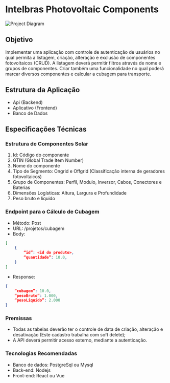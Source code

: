 # Intelbras Photovoltaic Components

![Project Diagram](https://firebasestorage.googleapis.com/v0/b/myself-dg.appspot.com/o/interview%2Fintelbras%2Fintelbras-project-diagram.png?alt=media&token=8e7c7dcf-66f3-49cd-9c37-f701701b93a1)

## Objetivo

Implementar uma aplicação com controle de autenticação de usuários no qual permita a listagem, criação, alteração e exclusão de componentes fotovoltaicos (CRUD). A listagem deverá permitir filtros através de nome e grupos de componentes. Criar também uma funcionalidade no qual poderá marcar diversos componentes e calcular a cubagem para transporte.

## Estrutura da Aplicação

- Api (Backend)
- Aplicativo (Frontend)
- Banco de Dados

## Especificações Técnicas

### Estrutura de Componentes Solar

1. Id: Código do componente
2. GTIN (Global Trade Item Number)
3. Nome do componente
4. Tipo de Segmento: Ongrid e Offgrid (Classificação interna de geradores fotovoltaicos)
5. Grupo de Componentes: Perfil, Modulo, Inversor, Cabos, Conectores e Baterias
6. Dimensões Logísticas: Altura, Largura e Profundidade
7. Peso bruto e líquido

### Endpoint para o Cálculo de Cubagem

- Método: Post
- URL: /projetos/cubagem
- Body:
```json
[
    {
        “id”: <id do produto>,
        “quantidade”: 10.0,
    }
]
```
- Response:
```json
{
    “cubagem”: 10.0,
    “pesoBruto”: 1.000,
    “pesoLiquido”: 2.000
}
```

### Premissas

- Todas as tabelas deverão ter o controle de data de criação, alteração e desativação (Este cadastro trabalha
com soft delete);
- A API deverá permitir acesso externo, mediante a autenticação.

### Tecnologias Recomendadas

- Banco de dados: PostgreSql ou Mysql
- Back-end: Nodejs
- Front-end: React ou Vue